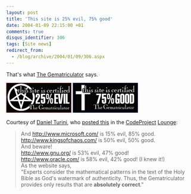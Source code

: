 ```yaml
---
layout: post
title: 'This site is 25% evil, 75% good'
date: 2004-01-09 22:15:00 +01
comments: true
disqus_identifier: 306
tags: [Site news]
redirect_from:
  - /blog/archive/2004/01/09/306.aspx
---
```


That's what [The Gematriculator](http://homokaasu.org/gematriculator/) says.

[![This site is certified 25% EVIL by the Gematriculator](/files/archive/e25.jpg)](http://homokaasu.org/gematriculator/?referer) [![This site is certified 75% GOOD by the Gematriculator](/files/archive/g75.jpg)](http://homokaasu.org/gematriculator/?referer)

Courtesy of [Daniel Turini](http://www.codeproject.com/script/profile/whos_who.asp?id=18901), who [posted this](http://www.codeproject.com/lounge.asp?msg=709673#xx709673xx) in the [CodeProject](http://www.codeproject.com/) [Lounge](http://www.codeproject.com/lounge.asp):

> And http://www.microsoft.com/ is 15% evil, 85% good.<br/>
> http://www.kingsofchaos.com/ is 50% evil, 50% good.<br/>
> And beware!<br/>
> http://www.gnu.org/ is 53% evil, 47% good!<br/>
> http://www.oracle.com/ is 58% evil, 42% good! (I knew it!)<br/>
> As the website says,<br/>
> "Experts consider the mathematical patterns in the text of the Holy Bible as God's watermark of authenticity. Thus, the Gematriculator provides only results that are **absolutely correct**."

